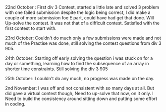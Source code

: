
22nd October :
First div 3 Contest, started a little late and solved 3 problem with one failed submission despite the logic being correct, I did make a couple of more submission foe E part, could have had get that done. Will Up-solve the contest. It was not that of a difficult contest. Satisfied with the first contest to start with. 


23rd October:
Couldn't do much only a few submissions were made and not much of the Practise was done, still solving the contest questions from div 3 905.

24th October:
Starting off early solving the question i was stuck on for a day or something, learning how to find the subsequence of an array in shorter time constraints. Still solving the div 3 905

25th October:
I couldn't do any much, no progress was made on the day.

2nd November:
I was off and not consistent with so many days at all. But did gave a virtual contest though, Need to up-solve that now, on it only. I Need to build the consistency around sitting down and putting some effort in coding.
